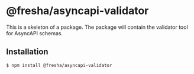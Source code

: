 # @fresha/asyncapi-validator

This is a skeleton of a package. The package will contain the validator tool for
AsyncAPI schemas.

## Installation

```bash
$ npm install @fresha/asyncapi-validator
```
